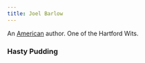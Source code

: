 ```yaml
---
title: Joel Barlow
---
```


An [American](../index.html) author. One of the Hartford Wits.

### Hasty Pudding
